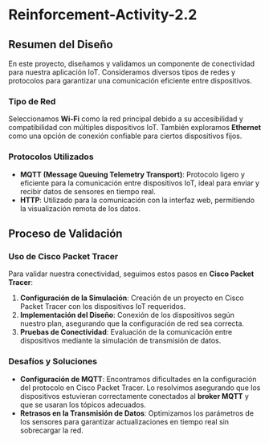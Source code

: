 # Reinforcement-Activity-2.2

## Resumen del Diseño
En este proyecto, diseñamos y validamos un componente de conectividad para nuestra aplicación IoT. Consideramos diversos tipos de redes y protocolos para garantizar una comunicación eficiente entre dispositivos.

### Tipo de Red
Seleccionamos **Wi-Fi** como la red principal debido a su accesibilidad y compatibilidad con múltiples dispositivos IoT. También exploramos **Ethernet** como una opción de conexión confiable para ciertos dispositivos fijos.

### Protocolos Utilizados
- **MQTT (Message Queuing Telemetry Transport)**: Protocolo ligero y eficiente para la comunicación entre dispositivos IoT, ideal para enviar y recibir datos de sensores en tiempo real.
- **HTTP**: Utilizado para la comunicación con la interfaz web, permitiendo la visualización remota de los datos.

## Proceso de Validación

### Uso de Cisco Packet Tracer
Para validar nuestra conectividad, seguimos estos pasos en **Cisco Packet Tracer**:
1. **Configuración de la Simulación**: Creación de un proyecto en Cisco Packet Tracer con los dispositivos IoT requeridos.
2. **Implementación del Diseño**: Conexión de los dispositivos según nuestro plan, asegurando que la configuración de red sea correcta.
3. **Pruebas de Conectividad**: Evaluación de la comunicación entre dispositivos mediante la simulación de transmisión de datos.

### Desafíos y Soluciones
- **Configuración de MQTT**: Encontramos dificultades en la configuración del protocolo en Cisco Packet Tracer. Lo resolvimos asegurando que los dispositivos estuvieran correctamente conectados al **broker MQTT** y que se usaran los tópicos adecuados.
- **Retrasos en la Transmisión de Datos**: Optimizamos los parámetros de los sensores para garantizar actualizaciones en tiempo real sin sobrecargar la red.
